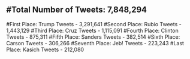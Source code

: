 #Total Number of Tweets: 7,848,294 
---
#First Place: Trump Tweets - 3,291,641
#Second Place: Rubio Tweets - 1,443,129
#Third Place: Cruz Tweets - 1,115,091
#Fourth Place: Clinton Tweets - 875,311
#Fifth Place: Sanders Tweets - 382,514
#Sixth Place: Carson Tweets - 306,266
#Seventh Place: Jeb! Tweets - 223,243
#Last Place: Kasich Tweets - 212,080
